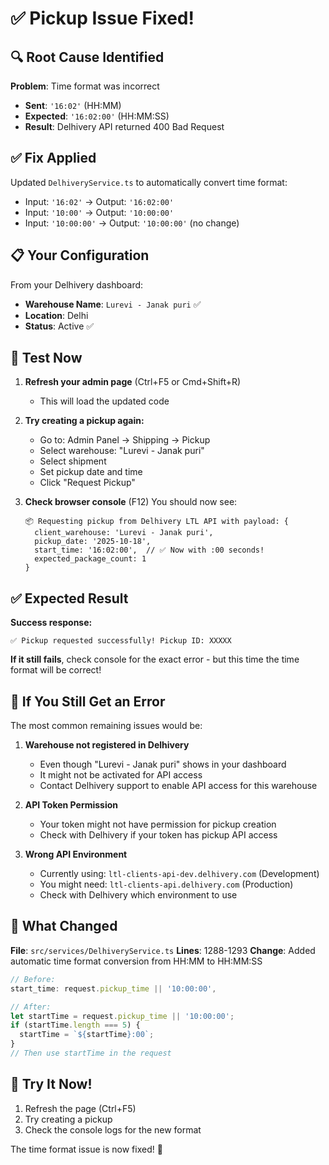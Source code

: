 # ✅ Pickup Issue Fixed!

## 🔍 Root Cause Identified

**Problem**: Time format was incorrect
- **Sent**: `'16:02'` (HH:MM)
- **Expected**: `'16:02:00'` (HH:MM:SS)
- **Result**: Delhivery API returned 400 Bad Request

## ✅ Fix Applied

Updated `DelhiveryService.ts` to automatically convert time format:
- Input: `'16:02'` → Output: `'16:02:00'`
- Input: `'10:00'` → Output: `'10:00:00'`
- Input: `'10:00:00'` → Output: `'10:00:00'` (no change)

## 📋 Your Configuration

From your Delhivery dashboard:
- **Warehouse Name**: `Lurevi - Janak puri` ✅
- **Location**: Delhi
- **Status**: Active ✅

## 🧪 Test Now

1. **Refresh your admin page** (Ctrl+F5 or Cmd+Shift+R)
   - This will load the updated code

2. **Try creating a pickup again:**
   - Go to: Admin Panel → Shipping → Pickup
   - Select warehouse: "Lurevi - Janak puri"
   - Select shipment
   - Set pickup date and time
   - Click "Request Pickup"

3. **Check browser console** (F12)
   You should now see:
   ```
   📦 Requesting pickup from Delhivery LTL API with payload: {
     client_warehouse: 'Lurevi - Janak puri', 
     pickup_date: '2025-10-18', 
     start_time: '16:02:00',  // ✅ Now with :00 seconds!
     expected_package_count: 1
   }
   ```

## ✅ Expected Result

**Success response:**
```
✅ Pickup requested successfully! Pickup ID: XXXXX
```

**If it still fails**, check console for the exact error - but this time the time format will be correct!

## 🔄 If You Still Get an Error

The most common remaining issues would be:

1. **Warehouse not registered in Delhivery**
   - Even though "Lurevi - Janak puri" shows in your dashboard
   - It might not be activated for API access
   - Contact Delhivery support to enable API access for this warehouse

2. **API Token Permission**
   - Your token might not have permission for pickup creation
   - Check with Delhivery if your token has pickup API access

3. **Wrong API Environment**
   - Currently using: `ltl-clients-api-dev.delhivery.com` (Development)
   - You might need: `ltl-clients-api.delhivery.com` (Production)
   - Check with Delhivery which environment to use

## 📝 What Changed

**File**: `src/services/DelhiveryService.ts`
**Lines**: 1288-1293
**Change**: Added automatic time format conversion from HH:MM to HH:MM:SS

```typescript
// Before:
start_time: request.pickup_time || '10:00:00',

// After:
let startTime = request.pickup_time || '10:00:00';
if (startTime.length === 5) {
  startTime = `${startTime}:00`;
}
// Then use startTime in the request
```

## 🎉 Try It Now!

1. Refresh the page (Ctrl+F5)
2. Try creating a pickup
3. Check the console logs for the new format

The time format issue is now fixed! 🚀

